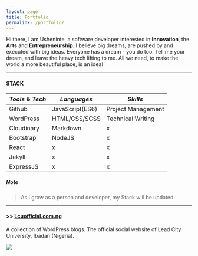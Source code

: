 ```yaml
---
layout: page
title: Portfolio
permalink: /portfolio/
---
```


Hi there, I am Usheninte, a software developer interested in **Innovation**, the **Arts** and **Entrepreneurship**. I believe big dreams, are pushed by and executed with big ideas. Everyone has a dream - you do too. Tell me your dream, and leave the heavy tech lifting to me. All we need, to make the world a more beautiful place, is an idea!

* * *
#### STACK

_Tools & Tech_ | _Languages_ | _Skills_
------------ | --------- | ------
Github | JavaScript(ES6) | Project Management
WordPress | HTML/CSS/SCSS | Technical Writing
Cloudinary | Markdown | x
Bootstrap | NodeJS | x
React | x | x
Jekyll | x | x
ExpressJS | x | x

##### Note
<blockquote>
  As I grow as a person and developer, my Stack will be updated
</blockquote>

* * *
#### >> [Lcuofficial.com.ng](https://lcuofficial.com.ng/)

A collection of WordPress blogs. The official social website of Lead City University, Ibadan (Nigeria).

<a href="https://lcuofficial.com.ng"><img src="http://res.cloudinary.com/poetrique/image/upload/c_scale,h_200,q_auto:best/v1535767993/allbuy-i-ng/portfolio/lcuofficial.png" /></a>